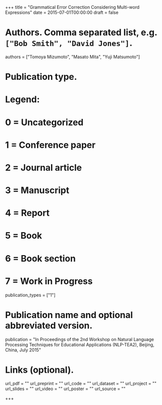 +++
title = "Grammatical Error Correction Considering Multi-word Expressions"
date = 2015-07-01T00:00:00
draft = false

# Authors. Comma separated list, e.g. `["Bob Smith", "David Jones"]`.
authors = ["Tomoya Mizumoto", "Masato Mita", "Yuji Matsumoto"]

# Publication type.
# Legend:
# 0 = Uncategorized
# 1 = Conference paper
# 2 = Journal article
# 3 = Manuscript
# 4 = Report
# 5 = Book
# 6 = Book section
# 7 = Work in Progress
publication_types = ["1"]

# Publication name and optional abbreviated version.
publication = "In Proceedings of the 2nd Workshop on Natural Language Processing Techniques for Educational Applications (NLP-TEA2), Beijing, China, July 2015"


# Links (optional).
url_pdf = ""
url_preprint = ""
url_code = ""
url_dataset = ""
url_project = ""
url_slides = ""
url_video = ""
url_poster = ""
url_source = ""


+++

